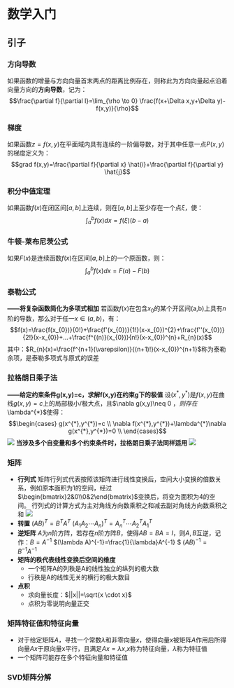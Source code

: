 # 数学入门
## 引子
### 方向导数
如果函数的增量与方向向量首末两点的距离比例存在，则称此为方向向量起点沿着向量方向的**方向导数**，记为：$$\frac{\partial f}{\partial l}=\lim_{\rho \to 0} \frac{f(x+\Delta x,y+\Delta y)-f(x,y)}{\rho}$$
### 梯度
如果函数$z=f(x,y)$在平面域内具有连续的一阶偏导数，对于其中任意一点$P(x,y)$的梯度定义为：$$grad f(x,y)=\frac{\partial f}{\partial x} \hat{i}+\frac{\partial f}{\partial y} \hat{j}$$
### 积分中值定理
如果函数$f(x)$在闭区间$[a,b]$上连续，则在$[a,b]$上至少存在一个点$\xi$，使：$$\int_{a}^{b}f(x)dx=f(\xi)(b-a)$$
### 牛顿-莱布尼茨公式
如果$F(x)$是连续函数$f(x)$在区间$[a,b]$上的一个原函数，则：$$\int_{a}^{b}f(x)dx=F(a)-F(b)$$
### 泰勒公式
**——将复杂函数简化为多项式相加**
若函数$f(x)$在包含$x_{0}$的某个开区间(a,b)上具有$n$阶的导数，那么对于任一$x \in (a,b)$，有：$$f(x)=\frac{f(x_{0})}{0!}+\frac{f'(x_{0})}{1!}(x-x_{0})^{2}+\frac{f''(x_{0})}{2!}(x-x_{0})+...+\frac{f^{(n)}(x_{0})}{n!}(x-x_{0})^{n}+R_{n}(x)$$
其中：$R_{n}(x)=\frac{f^{n+1}(\varepsilon)}{(n+1)!}(x-x_{0})^{n+1}$称为泰勒余项，是泰勒多项式与原式的误差
### 拉格朗日乘子法
**——给定约束条件g(x,y)=c，求解f(x,y)在约束g下的极值**
设$(x^{*},y^{*})$是$f(x,y)$在曲线$g(x,y)=c$上的局部极小/极大点，且$\nabla g(x,y)\neq 0 $，则存在$\lambda^{*}$使得：
$$\begin{cases} 
g(x^{*},y^{*})=c \\
\nabla f(x^{*},y^{*})+\lambda^{*}\nabla g(x^{*},y^{*})=0 \\
\end{cases}$$
![](https://picgo2355sven.oss-cn-shenzhen.aliyuncs.com/planning_pic/拉格朗日乘子法应用.png)
**当涉及多个自变量和多个约束条件时，拉格朗日乘子法同样适用**
![](https://picgo2355sven.oss-cn-shenzhen.aliyuncs.com/planning_pic/多变量与多条件下的拉格朗日乘子法应用.jpg)
### 矩阵
- **行列式**
矩阵行列式代表按照该矩阵进行线性变换后，空间大小变换的倍数关系，例如原本面积为1的空间，经过$\begin{bmatrix}2&0\\0&2\end{bmatrix}$变换后，将变为面积为4的空间。
行列式的计算方式为主对角线方向数乘积之和减去副对角线方向数乘积之和
![](https://picgo2355sven.oss-cn-shenzhen.aliyuncs.com/planning_pic/行列式计算公式.jpg)
- **转置**
$(AB)^{T}=B^{T}A^{T}$
$(A_{1}A_{2} \cdots A_{n})^{T}=A_{n}^{T} \cdots A_{2}^{T}A_{1}^{T}$
- **逆矩阵**
$A$为$n$阶方阵，若存在$n$阶方阵$B$，使得$AB=BA=I$，则$A,B$互逆，记作：$B=A^{-1}$
$(\lambda A)^{-1}=\frac{1}{\lambda}A^{-1} $
$(AB)^{-1}=B^{-1}A^{-1}$
- **矩阵的秩代表线性变换后空间的维度**
  - 一个矩阵A的列秩是A的线性独立的纵列的极大数
  - 行秩是A的线性无关的横行的极大数目
- **点积**
  - 求向量长度：$||x||=\sqrt{x \cdot x}$ 
  - 点积为零说明向量正交
### 矩阵特征值和特征向量
- 对于给定矩阵$A$，寻找一个常数$\lambda$和非零向量$x$，使得向量$x$被矩阵$A$作用后所得向量$Ax$于原向量x平行，且满足$Ax=\lambda x$,$x$称为特征向量，$\lambda$称为特征值
- 一个矩阵可能存在多个特征向量和特征值
### SVD矩阵分解 